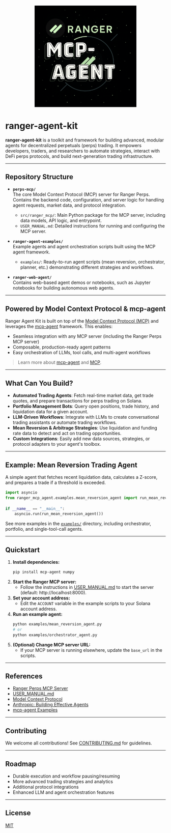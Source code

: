 <p align="center">
  <img src="assets/banner.png" alt="Ranger Agent Kit Banner" width="320" />
</p>

# ranger-agent-kit

**ranger-agent-kit** is a toolkit and framework for building advanced, modular agents for decentralized perpetuals (perps) trading. It empowers developers, traders, and researchers to automate strategies, interact with DeFi perps protocols, and build next-generation trading infrastructure.

---

## Repository Structure

- **`perps-mcp/`**  
  The core Model Context Protocol (MCP) server for Ranger Perps. Contains the backend code, configuration, and server logic for handling agent requests, market data, and protocol integration.

  - `src/ranger_mcp/`: Main Python package for the MCP server, including data models, API logic, and entrypoint.
  - `USER_MANUAL.md`: Detailed instructions for running and configuring the MCP server.

- **`ranger-agent-examples/`**  
  Example agents and agent orchestration scripts built using the MCP agent framework.

  - `examples/`: Ready-to-run agent scripts (mean reversion, orchestrator, planner, etc.) demonstrating different strategies and workflows.

- **`ranger-web-agent/`**  
  Contains web-based agent demos or notebooks, such as Jupyter notebooks for building autonomous web agents.

---

## Powered by Model Context Protocol & mcp-agent

Ranger Agent Kit is built on top of the [Model Context Protocol (MCP)](https://modelcontextprotocol.io/introduction) and leverages the [mcp-agent](https://github.com/lastmile-ai/mcp-agent) framework. This enables:

- Seamless integration with any MCP server (including the Ranger Perps MCP server)
- Composable, production-ready agent patterns
- Easy orchestration of LLMs, tool calls, and multi-agent workflows

> Learn more about [mcp-agent](https://github.com/lastmile-ai/mcp-agent) and [MCP](https://modelcontextprotocol.io/introduction).

---

## What Can You Build?

- **Automated Trading Agents**: Fetch real-time market data, get trade quotes, and prepare transactions for perps trading on Solana.
- **Portfolio Management Bots**: Query open positions, trade history, and liquidation data for a given account.
- **LLM-Driven Workflows**: Integrate with LLMs to create conversational trading assistants or automate trading workflows.
- **Mean Reversion & Arbitrage Strategies**: Use liquidation and funding rate data to detect and act on trading opportunities.
- **Custom Integrations**: Easily add new data sources, strategies, or protocol adapters to your agent's toolbox.

---

## Example: Mean Reversion Trading Agent

A simple agent that fetches recent liquidation data, calculates a Z-score, and prepares a trade if a threshold is exceeded.

```python
import asyncio
from ranger_mcp_agent.examples.mean_reversion_agent import run_mean_reversion_agent

if __name__ == "__main__":
    asyncio.run(run_mean_reversion_agent())
```

See more examples in the [`examples/`](./examples) directory, including orchestrator, portfolio, and single-tool-call agents.

---

## Quickstart

1. **Install dependencies:**
   ```bash
   pip install mcp-agent numpy
   ```
2. **Start the Ranger MCP server:**
   - Follow the instructions in [USER_MANUAL.md](./ranger_perps_mcp/USER_MANUAL.md) to start the server (default: http://localhost:8000).
3. **Set your account address:**
   - Edit the `ACCOUNT` variable in the example scripts to your Solana account address.
4. **Run an example agent:**
   ```bash
   python examples/mean_reversion_agent.py
   # or
   python examples/orchestrator_agent.py
   ```
5. **(Optional) Change MCP server URL:**
   - If your MCP server is running elsewhere, update the `base_url` in the scripts.

---

## References

- [Ranger Perps MCP Server](./ranger_perps_mcp/README.md)
- [USER_MANUAL.md](./ranger_perps_mcp/USER_MANUAL.md)
- [Model Context Protocol](https://modelcontextprotocol.io/introduction)
- [Anthropic: Building Effective Agents](https://www.anthropic.com/research/building-effective-agents)
- [mcp-agent Examples](https://github.com/lastmile-ai/mcp-agent/tree/main/examples)

---

## Contributing

We welcome all contributions! See [CONTRIBUTING.md](./CONTRIBUTING.md) for guidelines.

---

## Roadmap

- Durable execution and workflow pausing/resuming
- More advanced trading strategies and analytics
- Additional protocol integrations
- Enhanced LLM and agent orchestration features

---

## License

[MIT](./LICENSE)
